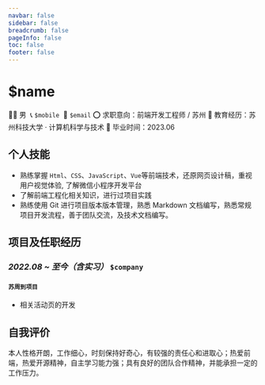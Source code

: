 ```yaml
---
navbar: false
sidebar: false
breadcrumb: false
pageInfo: false
toc: false
footer: false
---
```


# $name

👨‍💻 男&nbsp;&nbsp;📞 `$mobile`&nbsp;&nbsp;📧 `$email`
⭕ 求职意向：前端开发工程师 / 苏州
🏫 教育经历：苏州科技大学 · 计算机科学与技术
📆 毕业时间：2023.06

## 个人技能

- 熟练掌握 `Html`、`CSS`、`JavaScript`、`Vue`等前端技术，还原网页设计稿，重视用户视觉体验, 了解微信小程序开发平台
- 了解前端工程化相关知识，进行过项目实践
- 熟练使用 Git 进行项目版本版本管理，熟悉 Markdown 文档编写，熟悉常规项目开发流程，善于团队交流，及技术文档编写。

## 项目及任职经历

### _2022.08 ~ 至今（含实习）_ `$company`

#### `苏周到项目`

- 相关活动页的开发

## 自我评价

本人性格开朗，工作细心，时刻保持好奇心，有较强的责任心和进取心；热爱前端，热爱开源精神，自主学习能力强；具有良好的团队合作精神，并能承担一定的工作压力。
